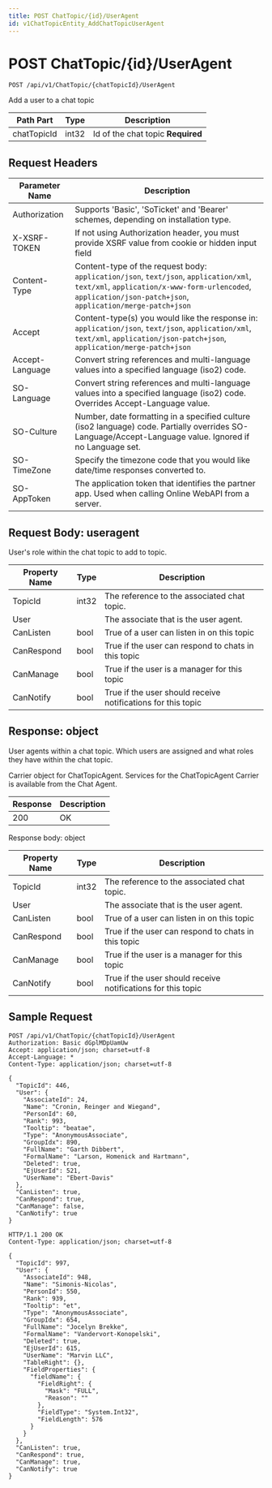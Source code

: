 ```yaml
---
title: POST ChatTopic/{id}/UserAgent
id: v1ChatTopicEntity_AddChatTopicUserAgent
---
```


# POST ChatTopic/{id}/UserAgent

```http
POST /api/v1/ChatTopic/{chatTopicId}/UserAgent
```

Add a user to a chat topic






| Path Part | Type | Description |
|-----------|------|-------------|
| chatTopicId | int32 | Id of the chat topic **Required** |



## Request Headers

| Parameter Name | Description |
|----------------|-------------|
| Authorization  | Supports 'Basic', 'SoTicket' and 'Bearer' schemes, depending on installation type. |
| X-XSRF-TOKEN   | If not using Authorization header, you must provide XSRF value from cookie or hidden input field |
| Content-Type | Content-type of the request body: `application/json`, `text/json`, `application/xml`, `text/xml`, `application/x-www-form-urlencoded`, `application/json-patch+json`, `application/merge-patch+json` |
| Accept         | Content-type(s) you would like the response in: `application/json`, `text/json`, `application/xml`, `text/xml`, `application/json-patch+json`, `application/merge-patch+json` |
| Accept-Language | Convert string references and multi-language values into a specified language (iso2) code. |
| SO-Language | Convert string references and multi-language values into a specified language (iso2) code. Overrides Accept-Language value. |
| SO-Culture | Number, date formatting in a specified culture (iso2 language) code. Partially overrides SO-Language/Accept-Language value. Ignored if no Language set. |
| SO-TimeZone | Specify the timezone code that you would like date/time responses converted to. |
| SO-AppToken | The application token that identifies the partner app. Used when calling Online WebAPI from a server. |

## Request Body: useragent  

User's role within the chat topic to add to topic. 

| Property Name | Type |  Description |
|----------------|------|--------------|
| TopicId | int32 | The reference to the associated chat topic. |
| User |  | The associate that is the user agent. |
| CanListen | bool | True of a user can listen in on this topic |
| CanRespond | bool | True if the user can respond to chats in this topic |
| CanManage | bool | True if the user is a manager for this topic |
| CanNotify | bool | True if the user should receive notifications for this topic |


## Response: object

User agents within a chat topic. Which users are assigned and what roles they have within the chat topic.



Carrier object for ChatTopicAgent.
Services for the ChatTopicAgent Carrier is available from the <see cref="T:SuperOffice.CRM.Services.IChatAgent">Chat Agent</see>.

| Response | Description |
|----------------|-------------|
| 200 | OK |

Response body: object

| Property Name | Type |  Description |
|----------------|------|--------------|
| TopicId | int32 | The reference to the associated chat topic. |
| User |  | The associate that is the user agent. |
| CanListen | bool | True of a user can listen in on this topic |
| CanRespond | bool | True if the user can respond to chats in this topic |
| CanManage | bool | True if the user is a manager for this topic |
| CanNotify | bool | True if the user should receive notifications for this topic |

## Sample Request

```http!
POST /api/v1/ChatTopic/{chatTopicId}/UserAgent
Authorization: Basic dGplMDpUamUw
Accept: application/json; charset=utf-8
Accept-Language: *
Content-Type: application/json; charset=utf-8

{
  "TopicId": 446,
  "User": {
    "AssociateId": 24,
    "Name": "Cronin, Reinger and Wiegand",
    "PersonId": 60,
    "Rank": 993,
    "Tooltip": "beatae",
    "Type": "AnonymousAssociate",
    "GroupIdx": 890,
    "FullName": "Garth Dibbert",
    "FormalName": "Larson, Homenick and Hartmann",
    "Deleted": true,
    "EjUserId": 521,
    "UserName": "Ebert-Davis"
  },
  "CanListen": true,
  "CanRespond": true,
  "CanManage": false,
  "CanNotify": true
}
```

```http_
HTTP/1.1 200 OK
Content-Type: application/json; charset=utf-8

{
  "TopicId": 997,
  "User": {
    "AssociateId": 948,
    "Name": "Simonis-Nicolas",
    "PersonId": 550,
    "Rank": 939,
    "Tooltip": "et",
    "Type": "AnonymousAssociate",
    "GroupIdx": 654,
    "FullName": "Jocelyn Brekke",
    "FormalName": "Vandervort-Konopelski",
    "Deleted": true,
    "EjUserId": 615,
    "UserName": "Marvin LLC",
    "TableRight": {},
    "FieldProperties": {
      "fieldName": {
        "FieldRight": {
          "Mask": "FULL",
          "Reason": ""
        },
        "FieldType": "System.Int32",
        "FieldLength": 576
      }
    }
  },
  "CanListen": true,
  "CanRespond": true,
  "CanManage": true,
  "CanNotify": true
}
```